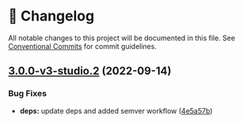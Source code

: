 <!-- markdownlint-disable --><!-- textlint-disable -->

# 📓 Changelog

All notable changes to this project will be documented in this file. See
[Conventional Commits](https://conventionalcommits.org) for commit guidelines.

## [3.0.0-v3-studio.2](https://github.com/sanity-io/dashboard-widget-document-list/compare/v3.0.0-v3-studio.1...v3.0.0-v3-studio.2) (2022-09-14)

### Bug Fixes

- **deps:** update deps and added semver workflow ([4e5a57b](https://github.com/sanity-io/dashboard-widget-document-list/commit/4e5a57b0559be121261194e89f69862134e6bf49))
